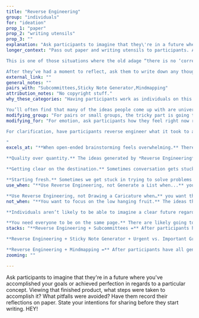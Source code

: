 ```yaml
---
title: "Reverse Engineering"
group: "individuals"
for: "ideation"
prop_1: "paper"
prop_2: "writing utensils"
prop_3: ""
explanation: "Ask participants to imagine that they\'re in a future where you\'ve accomplished your goals or achieved perfection in regards to a particular concept. Viewing that finished product, what steps were taken to accomplish it? What pitfalls were avoided? Have them record their reflections on paper. State your intentions for sharing before they start writing."
longer_context: "Pass out paper and writing utensils to participants. After everyone has supplies, provide initial context for the activity. Give the instructions, asking participants to imagine they’re in a future where whatever you’re currently concerned with (i.e., the project, goal, concept, idea) is perfect. A utopian version of whatever you’re focusing on. Pause for a moment so they can reflect on that idea.

This is one of those situations where the old adage “there is no ‘correct’ answer” answer applies. You want to encourage them to come up with as bold, creative, or unique of an idea for their future as they feel compelled to imagine. No limitations and this won’t be graded. It’s okay if everyone’s answers are different. If you’re going to be having them share their reflections, tell them that up front.

After they’ve had a moment to reflect, ask them to write down any thoughts they have on how that future was accomplished. For example, “What needed to happen in order to get to that perfect future? What were the steps taken to succeed? How were pitfalls avoided along the way? What were the big milestones? Forks in the road? Decisions?”"
external_link: ""
general_notes: ""
pairs_with: "Subcommittees,Sticky Note Generator,Mindmapping"
attribution_notes: "No copyright stuff."
why_these_categories: "Having participants work as individuals on this activity allows participants to generate different ideas for what the perfect future would look like and the steps to get there. This enables the group to get a sense of what everyone is currently viewing as the ideal outcome, with all the different outcomes and steps along the way.

You’ll often find that many of the ideas people come up with are universally helpful, even when their ideal futures vary."
modifying_group: "For pairs or small groups, the tricky part is going to be ensuring everyone agrees on what their utopian future is. You can do this in one of two ways: establish a consensus on what that is beforehand (then have pairs or small groups split up to ideate on the steps), or build consensus-making into the process. After your groups have consensus, you can follow through on the process exactly as you do individually, having everyone contribute ideas and recording them."
modifying_for: "For emotion, ask participants how they feel right now regarding the project or the topic at hand. Then ask them to write down what are all the things that are going on that contributed to their current state. “What needed to happen in order for you to feel the way you do right now?” Alternatively, if you want to have them envision a future emotional state, ask them how they would like to feel about the topic at hand, “What would an ideal future emotional state be?” Have them brainstorm about that future emotional state, determining what would have needed to happen in order for them to feel that way.

For clarification, have participants reverse engineer what it took to accomplish something that’s already happened (i.e., a project, creation, organization, or current status quo). “What led to the thing that currently exists existing?” You can do this individually, in small groups, or as a full group.

"
excels_at: "**When open-ended brainstorming feels overwhelming.** There is a philosophy when teaching chess that has the learner start with just the final pieces left on the board (the “end game”), instead of learning from the starting position with all pieces in play (the “opening”). *Reverse Engineering* works similarly, removing all the pieces you don’t need, and working your way backward from a successful endgame.

**Quality over quantity.** The ideas generated by *Reverse Engineering* will tend to be fewer in numbers than other ideation processes, but more likely to be useful. Because you’re asking for people to consider their impact, and alignment within an overall process, the ideas that surface are more likely to be strong contenders.

**Getting clear on the destination.** Sometimes conversation gets stuck in the, “How are we going to do this?” and never gets to the, “What are we working towards?” and “Are we united in the vision?” This tool requires people to get clear about what outcomes would manifest in their perfect world, and what would need to happen to get there.

**Starting fresh.** Sometimes we get stuck in trying to solve problems because our thinking is too focused on what is already happening, or has happened. This can limit us to incremental thinking, or bind our options. *Reverse Engineering* is great because it allows our thinking to be shaped by what we want to be true rather than by what has happened in the past, or is currently true."
use_when: "**Use Reverse Engineering, not Generate a List when...** you want to provide space for people to ideate on their own. When members of the group are dominating the conversation it’s hard for the quieter or more reflective participants to get their ideas out, or to have a chance to sit with their ideas, *Reverse Engineering* creates an opportunity for everyone to do deep thinking before discussing their ideas with the group.

**Use Reverse Engineering, not Drawing a Caricature when…** you want the ideas generated to be related as part of a process, not merely thematically related to your central concept."
not_when: "**You want to focus on the low hanging fruit.** The ideas that are surfaced in this process are thoughtful, and tend to require a lot of mental work. If you just want the first things that come to people’s minds, we recommend *Make a List* instead.

**Individuals aren’t likely to be able to imagine a clear future regarding your concept.** If they don’t have the agency to effect change, or necessary information to imagine the steps, creating a mental utopia will likely be frustrating, impossible, or unhelpful. Use *I Know vs. I Wonder* instead.

**You need everyone to be on the same page.** There are likely going to be many divergent paths that result from individualized *Reverse Engineering*. If you need full group consensus, or for everyone to be working from a shared understanding, use *Opposite Thinking* instead."
stacks: "**Reverse Engineering + Subcommittees =** After participants have their lists for *Reverse Engineering*, have them share their favorite ideas with the full group. Listen for shares that could be rolled into themes within the overall process (e.g., people involved, stages, content). Note these themes as you go. Then break the group into *Subcommittees* based on each theme, to expand on or clarify the ideas shared.

**Reverse Engineering + Sticky Note Generator + Urgent vs. Important Grid =** Instead of capturing their reverse engineering ideas in a list, have them generate stickies. After they’re done, create a giant *Urgent vs. Important Grid* and have participants add their stickies to the grid.

**Reverse Engineering + Mindmapping =** After participants have all generated their own list, have them share ideas with the full group. Capture unique ideas on sticky notes. After everyone has shared, create a mindmap with the stickies, adding nodes for the themes that you see in their ideas. Alternatively, you could make a mindmap as people share, but the sticky notes make it simpler to move ideas around as themes emerge."
zooming: ""

---
```


Ask participants to imagine that they're in a future where you've accomplished your goals or achieved perfection in regards to a particular concept. Viewing that finished product, what steps were taken to accomplish it? What pitfalls were avoided? Have them record their reflections on paper. State your intentions for sharing before they start writing. HEY!
